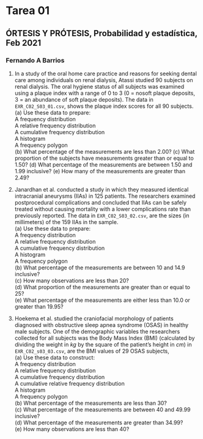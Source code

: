 # Tarea 01
## ÓRTESIS Y PRÓTESIS, Probabilidad y estadística, Feb 2021
### Fernando A Barrios

1. In a study of the oral home care practice and reasons for seeking dental care among individuals on renal dialysis,
Atassi studied 90 subjects on renal dialysis. The oral hygiene status of all subjects was examined using a plaque index 
with a range of 0 to 3 (0 = nosoft plaque deposits, 3 = an abundance of soft plaque deposits). The data in `EXR_C02_S03_01.csv`,
shows the plaque index scores for all 90 subjects.
(a)	Use these data to prepare:  
  A frequency distribution  
  A relative frequency distribution  
  A cumulative frequency distribution  
  A histogram  
  A frequency polygon  
(b)	What percentage of the measurements are less than 2.00?
(c) What proportion of the subjects have measurements greater than or equal to 1.50?
(d) What percentage of the measurements are between 1.50 and 1.99 inclusive?
(e) How many of the measurements are greater than 2.49?

2. Janardhan et al. conducted a study in which they measured identical intracranial aneurysms (IIAs) in 125 patients. The 
researchers examined postprocedural complications and concluded that IIAs can be safely treated without causing mortality 
with a lower complications rate than previously reported.  The data in `EXR_C02_S03_02.csv`, are the sizes (in millimeters) 
of the 159 IIAs in the sample.  
(a)	Use these data to prepare:  
  A frequency distribution  
  A relative frequency distribution  
  A cumulative frequency distribution  
  A histogram  
  A frequency polygon  
(b)	What percentage of the measurements are between 10 and 14.9 inclusive?  
(c)	How many observations are less than 20?  
(d)	What proportion of the measurements are greater than or equal to 25?  
(e)	What percentage of the measurements are either less than 10.0 or greater than 19.95?  

3. Hoekema et al. studied the craniofacial morphology of patients diagnosed with obstructive sleep apnea syndrome (OSAS) in 
healthy male subjects. One of the demographic variables the researchers collected for all subjects was the Body Mass Index (BMI)
(calculated by dividing the weight in *kg* by the square of the patient’s height in *cm*) in `EXR_C02_s03_03.csv`, are the BMI 
values of 29 OSAS subjects,  
(a) Use these data to construct:  
	A frequency distribution  
	A relative frequency distribution  
	A cumulative frequency distribution  
	A cumulative relative frequency distribution  
	A histogram  
	A frequency polygon  
(b) What percentage of the measurements are less than 30?  
(c) What percentage of the measurements are between 40 and 49.99 inclusive?  
(d) What percentage of the measurements are greater than 34.99?  
(e) How many observations are less than 40?  

